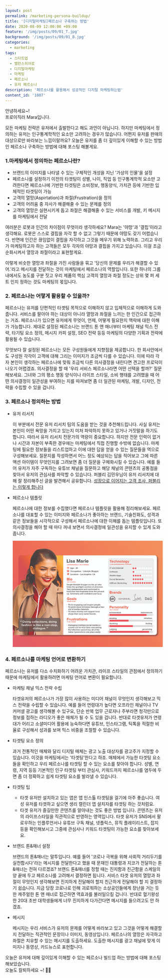 ```yaml
---
layout: post
permalink: /marketing-persona-buildup/
title: '[디지털마케팅]페르소나 구축하는 방법'
date: 2020-08-09 12:00:00 +09:00
feature: '/img/posts/09/01_T.jpg'
background: '/img/posts/09/01_B.jpg'
categories:
  - marketing
tags:
  - 스타트업
  - 밸런스히어로
  - 디지털마케팅
  - 마케팅
  - 페르소나
  - 유저 페르소나
description: '페르소나를 활용해서 성공적인 디지털 마케팅하는법'
content_id: '1007'
---
```


안녕하세요~!<br>
프로이직러 Mara입니다. 

모든 마케팅 전략은 유저에서 출발한다고 해도 과언이 아닙니다. 하지만 마케팅에서 정의하는 유저는 인구통계학적인 요소만 고려하는 경우가 많습니다. 어쩐지 유저를 판매의 대상으로만 바라보는 느낌이랄까요? 오늘은 유저를 좀 더 깊이있게 이해할 수 있는 방법인 페르소나 구축하는 방법에 대해 포스팅 해볼게요. 

### 1.마케팅에서 정의하는 페르소나란? 

- 브랜드의 이미지를 나타낼 수 있는 구체적인 개성을 지닌 '가상의 인물'을 설정 
- 페르소나를 설정하기 이전의 타겟팅이 성별, 나이, 직업 등 인구통계학적 요소만 고려한다면 페르소나에 기반한 타겟팅은 소비정보, 행동양식, 가치관 등에 기반한 입체적인 타겟팅이 가능
- 고객의 열망(Aspirtation)과 좌절(Frustration)을 정의
- 고객의 어려움 중 자사가 해결해줄 수 있는 문제를 정의 
- 고객의 열망은 실현시키게 돕고 좌절은 해결해줄 수 있는 서비스를 개발, 키 메시지를 마케팅에서 전달 

여러분은 로봇과 인간의 차이점이 무엇이라 생각하세요? Mara는 '야망'과 '결핍'이라고 생각해요. 로봇은 스스로 결핍을 자각 할 수 없고 그렇기 때문에 야망도 갖기 어렵습니다. 반면에 인간은 끊임없이 결핍을 자각하고 그것을 메우기 위해 노력하죠. 그리고 우리가 마케팅하고자 하는 고객들은 모두 각자의 야망과 결핍을 가지고 있습니다. 이걸 조금 순화시켜서 열망과 좌절이라고 표현할게요. <br>

이렇게 비슷한 열망과 좌절을 가진 사람들을 묶고 '당신의 문제를 우리가 해결할 수 있어.'라고 메시지를 전달하는 것이 마케팅에서 페르소나의 역할입니다. 또한 하나의 그룹 내에서도 농도를 구분 짓고 우리 제품의 핵심 고객의 열망과 좌절 정도는 상위 몇 퍼 세트 인지 정하는 것도 마케팅의 몫입니다.  

### 2. 페르소나는 어떻게 활용할 수 있을까?

페르소나는 유저를 단편적인 타겟팅 목적으로 이해하지 않고 입체적으로 이해하게 도와줍니다. 서비스를 팔아야 하는 대상이 아니라 열망과 좌절을 느끼는 한 인간으로 접근하는 거죠. 페르소나가 있으면 유저에게 무엇이, 언제, 어떻게 필요한지 맥락에 대한 이해가 가능합니다. 제대로 설정된 페르소나는 브랜드 톤 앤 매너부터 마케팅 채널 믹스 전략, 타기팅 요소 정의, 메시지 카피 설정, SEO 전략 등등 마케팅의 다양한 기획과 전략에 활용될 수 있습니다. 

무엇보다 잘 설정된 페르소나는 모든 구성원들에게 지향점을 제공합니다. 한 회사안에서도 구성원 각각이 고객에 대해 그리는 이미지가 조금씩 다를 수 있습니다. 이에 따라 각자 본인이 생각하는 페르소나에 맞춰 조금씩 다른 의사결정을 내린다면 견고한 프로덕이 나오기 어렵겠죠. 의사결정을 할 때 '우리 서비스 페르소나라면 어떤 선택을 할까?' 질문해보세요. 그녀와 그의 평소 행동 양식이나 라이프 스타일, 소비 행태를 고려했을 때 어떤 의사결정이 일관성을 부여하는 지를 따져보면 좀 더 일관된 마케팅, 개발, 디자인, 전략을 수립할 수 있을 겁니다. 

### 3. 페르소나 정의하는 방법

- 유저 리서치

  이 부분에서 전문 유저 리서치 팀의 도움을 받는 것을 추천해드립니다. 사실 유저는 본인이 어떤 욕망을 가지고 있는지 미처 파악하지 못하고 있거나 거짓말을 하기도 합니다. 따라서 유저 리서치 전문가의 역량이 중요합니다. 하지만 전문 인력이 없거나 시간과 자본이 부족한 경우에는 마케팅에서 직접 진행할 수밖에 없습니다. 
  마케팅에 필요한 정보들을 리스트업하고 이에 대한 답을 얻을 수 있는 질문들을 역으로 구성해보세요. 질문지를 작성하면서 어느 정도 예상되는 답을 적어보고 그에 따른 액션 아이템이 무엇인지를 그려보면 좀 더 질문을 구체화시킬 수 있습니다. 예를 들어 유저가 자주 구독하는 유튜브 채널을 질문하고 해당 채널의 콘텐츠의 공통점을 찾아서 유저의 관심사를 파악할 수 있습니다. 
  퍼블리 김민우님이 유저 리서치에 대해 잘 정리해주신 글을 발견해서 공유합니다. 
  [성장으로 이어지는 고객 조사, 퍼블리는 이렇게 합니다](https://publy.co/content/4484?s=cwazjn)

- 페르소나 템플릿

  페르소나에 대한 정보를 수집했다면 페르소나 템플릿을 활용해 정리해보세요. 페르소나를 대표할 수 있는 이미지와 페르소나가 좋아하는 브랜드, 기술친화도, 성격과 같은 정보들을 시각적으로 구성해서 페르소나에 대한 이해를 돕는 템플릿입니다. 또 의사결정을 해야 할 때 마다 꺼내 보면서 의사결정에 일관성을 유지할 수 있게 도와줍니다.        

  ![이미지1](/img/posts/09/1.PNG)

### 4. 페르소나를 마케팅 언어로 변환하기   

페르소나는 유저를 다소 수치화하기 어려운 가치관, 라이프 스타일의 관점에서 정의하기 때문에 마케팅에서 활용하려면 마케팅 언어로 변환이 필요합니다. 

- 마케팅 채널 믹스 전략 수립

  타겟유저의 페르소나가 가장 많이 사용하는 미디어 채널이 무엇인지 생각해보고 믹스 전략을 수립할 수 있습니다. 예를 들어 연령대가 높다면 오프라인 채널이나 TV 커머셜 광고를 생각해볼 수 있구요, 단순 반복 업무 근로자나 주부라면 청각만으로 정보를 접하는 라디오가 좋은 매체가 될 수 도 있을 겁니다. 반대로 타겟유저가 연령대가 어리고 소셜미디어 활용에 능숙하다면 유튜브, 인스타그램, 틱톡을 적절한 비율로 구성해서 성과를 보며 믹스 비중을 조절할 수 있습니다. 

- 타겟팅 요소 정의

  과거 전통적인 매체와 달리 디지털 매체는 광고 노출 대상자를 광고주가 지정할 수 있습니다. 이것을 마케팅에서는 '타겟팅'한다고 하죠. 매체에서 가능한 타겟팅 요소들을 확인하고 우리 페르소나를 타겟팅 할 수 있는 요소를 찾아야 합니다. 성별, 연령, 지역 등등 기본적인 인구 타겟팅 부터 관심사, 키워드까지 페르소나를 염두에 두면 좀 더 정확하고 쉽게 타겟팅 요소를 발라낼 수 있습니다.

- 타겟팅 팁

  - 타겟 유저만 설치하고 있는 앱은 앱 인스톨 타겟팅을 걸기에 아주 좋습니다. 여성 유저를 타겟하고 싶으면 생리 캘린더 앱 설치자를 타겟팅 하는 것처럼요.
  - 타겟 유저가 즐길만한 콘텐츠를 알아내는 것도 좋은 방법 입니다. 콘텐츠는 유저의 라이프스타일을 직관적으로 반영하는 영역입니다. 타겟 유저가 SNS에서 팔로우하는 인플루언서나 유튜브 구독 채널, 넷플릭스, 뮤직 플레이리스트, 잡지 등을 확인해보시고 그중에 관심사나 키워드 타겟팅이 가능한 요소를 찾아보세요. 

- 브랜드 톤&매너 설정 

  브랜드의 톤&매너는 말투입니다. 예를 들어 '코로나 극복을 위해 사회적 거리두기를 실천합시다'라는 메시지를 전달한다고 했을 때 문재인 대통령과 지코가 전달하는 톤&매너는 전혀 다르겠죠? 브랜드 톤&매너를 정할 때는 진지함과 친근함을 스케일의 양 끝에 두고 페르소나를 고려해서 결정하면 됩니다. 서비스 타겟 유저의 열망과 좌절이 무엇인지 생각해보면 진지하게 전달해야 할지 친근하게 전달해야 할 지 결정하기 쉽습니다. 지금 당장 코로나로 인해 괴로워하는 소상공인들에게 장난을 거는 듯한 캐주얼한 톤 앤 매너로 접근하면 역효과를 불러일으킬 겁니다. 반대로 혈기왕성한 20대 초반 대학생들에게 너무 진지하게 다가간다면 메시지를 들으려고도 안 하겠죠. 

- 메시지 

  메시지는 우리 서비스가 유저의 문제를 어떻게 바라보고 있고 그것을 어떻게 해결할지 전달하는 직관적인 문장이나 이미지, 동영상입니다. 페르소나의 열망은 자극하고 좌절은 치유할 수 있는 메시지를 도출하세요. 도출한 메시지를 광고 채널에 맞게 이미지나 동영상, 카드뉴스로 표현합니다.  

오늘은 유저에 대해 깊이있게 이해할 수 있는 페르소나 빌드업 하는 방법에 대해 포스팅 해보았습니다.<br>오늘도 칼퇴하세요 ~!  🙋‍♀️
